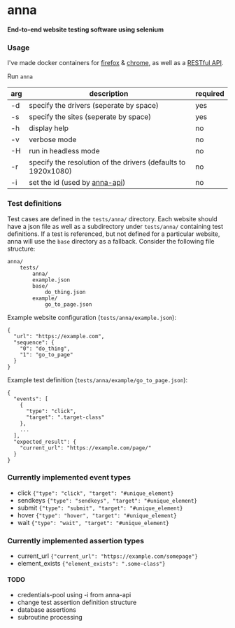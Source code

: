 # anna
**End-to-end website testing software using selenium**

### Usage
I've made docker containers for [firefox](https://github.com/patrikpihlstrom/docker-anna-firefox) & [chrome](https://github.com/patrikpihlstrom/docker-anna-chrome),
as well as a [RESTful API](https://github.com/patrikpihlstrom/anna-api).

Run ```anna```

| arg | description             |required|
|-----|-------------------------|---------------|
| -d  | specify the drivers (seperate by space)|yes|
| -s  | specify the sites (seperate by space)|yes|
| -h  | display help|no|
| -v  | verbose mode|no|
| -H  | run in headless mode|no|
| -r  | specify the resolution of the drivers (defaults to 1920x1080)|no|
| -i  | set the id (used by [anna-api](https://github.com/patrikpihlstrom/anna-api))|no|

### Test definitions
Test cases are defined in the ```tests/anna/``` directory. Each website should have
a json file as well as a subdirectory under ```tests/anna/``` containing test definitions.
If a test is referenced, but not defined for a particular website,
anna will use the ```base``` directory as a fallback.
Consider the following file structure:
```
anna/
    tests/
    	anna/
		example.json
		base/
			do_thing.json
		example/
			go_to_page.json
```

Example website configuration (```tests/anna/example.json```):
```
{
  "url": "https://example.com",
  "sequence": {
    "0": "do_thing",
    "1": "go_to_page"
  }
}
```
Example test definition (```tests/anna/example/go_to_page.json```):
```
{
  "events": [
    {
      "type": "click",
      "target": ".target-class"
    },
    ...
  ],
  "expected_result": {
    "current_url": "https://example.com/page/"
  }
}
```

### Currently implemented event types
* click ```{"type": "click", "target": "#unique_element}```
* sendkeys ```{"type": "sendkeys", "target": "#unique_element}```
* submit ```{"type": "submit", "target": "#unique_element}```
* hover ```{"type": "hover", "target": "#unique_element}```
* wait ```{"type": "wait", "target": "#unique_element}```

### Currently implemented assertion types
* current_url ```{"current_url": "https://example.com/somepage"}```
* element_exists ```{"element_exists": ".some-class"}```

#### TODO
* credentials-pool using -i from anna-api
* change test assertion definition structure
* database assertions
* subroutine processing
